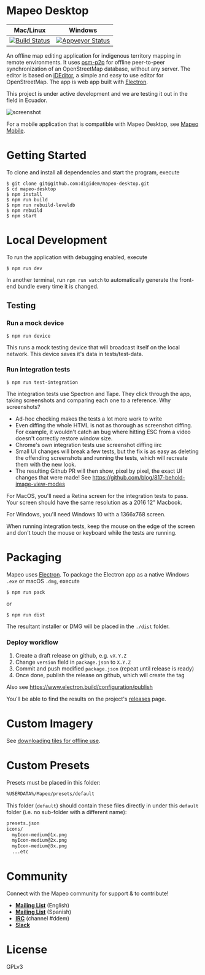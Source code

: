 # Mapeo Desktop

Mac/Linux   | Windows    |
------------|------------|
[![Build Status](https://travis-ci.org/digidem/mapeo-desktop.svg?branch=master)](https://travis-ci.org/digidem/mapeo-desktop) | [![Appveyor Status](https://ci.appveyor.com/api/projects/status/gmaclennan/ecuador-map-editor?branch=master&svg=true)](https://ci.appveyor.com/project/gmaclennan/ecuador-map-editor)

An offline map editing application for indigenous territory mapping in remote
environments. It uses [osm-p2p](https://github.com/digidem/osm-p2p-db) for
offline peer-to-peer synchronization of an OpenStreetMap database, without any
server. The editor is based on [iDEditor](https://github.com/openstreetmap/iD/),
a simple and easy to use editor for OpenStreetMap. The app is web app built with
[Electron](http://electron.atom.io).

This project is under active development and we are testing it out in the field in Ecuador.

![screenshot](static/screenshot.png)

For a mobile application that is compatible with Mapeo Desktop, see [Mapeo Mobile](https://github.com/digidem/mapeo-mobile).

# Getting Started

To clone and install all dependencies and start the program, execute

```
$ git clone git@github.com:digidem/mapeo-desktop.git
$ cd mapeo-desktop
$ npm install
$ npm run build
$ npm run rebuild-leveldb
$ npm rebuild
$ npm start
```

# Local Development

To run the application with debugging enabled, execute

```
$ npm run dev
```

In another terminal, run `npm run watch` to automatically generate the
front-end bundle every time it is changed.

## Testing

### Run a mock device

```
$ npm run device
```

This runs a mock testing device that will broadcast itself on the local
network. This device saves it's data in tests/test-data.


### Run integration tests

```
$ npm run test-integration
```

The integration tests use Spectron and Tape. They click through the app, taking screenshots and
comparing each one to a reference. Why screenshots?

* Ad-hoc checking makes the tests a lot more work to write
* Even diffing the whole HTML is not as thorough as screenshot diffing. For example, it wouldn't
  catch an bug where hitting ESC from a video doesn't correctly restore window size.
* Chrome's own integration tests use screenshot diffing iirc
* Small UI changes will break a few tests, but the fix is as easy as deleting the offending
  screenshots and running the tests, which will recreate them with the new look.
* The resulting Github PR will then show, pixel by pixel, the exact UI changes that were made! See
  https://github.com/blog/817-behold-image-view-modes

For MacOS, you'll need a Retina screen for the integration tests to pass. Your screen should have
the same resolution as a 2016 12" Macbook.

For Windows, you'll need Windows 10 with a 1366x768 screen.

When running integration tests, keep the mouse on the edge of the screen and don't touch the mouse
or keyboard while the tests are running.

# Packaging

Mapeo uses [Electron](http://electron.atom.io/). To package the Electron app as
a native Windows `.exe` or macOS `.dmg`, execute

```
$ npm run pack
```
or
```
$ npm run dist
```

The resultant installer or DMG will be placed in the `./dist` folder.

### Deploy workflow

1. Create a draft release on github, e.g. `vX.Y.Z`
1. Change `version` field in `package.json` to `X.Y.Z`
1. Commit and push modified `package.json` (repeat until release is ready)
1. Once done, publish the release on github, which will create the tag

Also see https://www.electron.build/configuration/publish

You'll be able to find the results on the project's [releases](../../releases/) page.

# Custom Imagery

See [downloading tiles for offline use](docs/offline_tiles.md).

# Custom Presets

Presets must be placed in this folder:

```txt
%USERDATA%/Mapeo/presets/default
```

This folder (`default`) should contain these files directly in under this
`default` folder (i.e. no sub-folder with a different name):

```txt
presets.json
icons/
  myIcon-medium@1x.png
  myIcon-medium@2x.png
  myIcon-medium@3x.png
  ...etc
```

# Community

Connect with the Mapeo community for support & to contribute!

- [**Mailing List**](https://lists.riseup.net/www/info/mapeo-en) (English)
- [**Mailing List**](https://lists.riseup.net/www/info/mapeo-es) (Spanish)
- [**IRC**](https://kiwiirc.com/nextclient/irc.freenode.net/) (channel #ddem)
- [**Slack**](http://slack.digital-democracy.org)

# License

GPLv3
